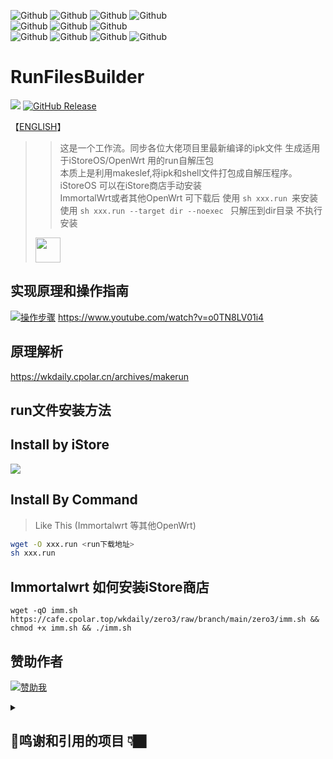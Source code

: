 ![Github](https://img.shields.io/badge/Passwall.run-123456?logo=github&logoColor=fff&labelColor=green&style=for-the-badge) 
![Github](https://img.shields.io/badge/passwall2.run-123456?logo=github&logoColor=fff&labelColor=AB5ED8&style=for-the-badge)
![Github](https://img.shields.io/badge/openclash.run-123456?logo=github&logoColor=fff&labelColor=red&style=for-the-badge) 
![Github](https://img.shields.io/badge/SSRP.run-123456?logo=github&logoColor=fff&labelColor=blue&style=for-the-badge) <br> 
![Github](https://img.shields.io/badge/nikki.run-123456?logo=github&logoColor=fff&labelColor=yellow&style=for-the-badge) 
![Github](https://img.shields.io/badge/MOSDNS.run-123456?logo=github&logoColor=fff&labelColor=FF7F00&style=for-the-badge) 
![Github](https://img.shields.io/badge/homeproxy.run-123456?logo=github&logoColor=fff&labelColor=3ae07c&style=for-the-badge)<br>
![Github](https://img.shields.io/badge/AdGuardHome.run-123456?logo=github&logoColor=fff&labelColor=8470FF&style=for-the-badge) 
![Github](https://img.shields.io/badge/STORE商店.run-123456?logo=github&logoColor=fff&labelColor=9400D3&style=for-the-badge) 
![Github](https://img.shields.io/badge/ARGON主题.run-123456?logo=github&logoColor=fff&labelColor=1E90FF&style=for-the-badge) 
![Github](https://img.shields.io/badge/DUFS文件服务器.run-123456?logo=github&logoColor=fff&labelColor=00ae9d&style=for-the-badge)
# RunFilesBuilder 
<img src="https://img.shields.io/github/downloads/wukongdaily/RunFilesBuilder/total.svg?style=for-the-badge&color=32C955"/>  [![GitHub Release](https://img.shields.io/github/v/release/wukongdaily/RunFilesBuilder?style=for-the-badge&logoColor=green&color=%23E1A8CD)](https://github.com/wukongdaily/RunFilesBuilder/releases)

【[ENGLISH](https://github.com/wukongdaily/RunFilesBuilder/blob/master/README_en.md)】

>> 这是一个工作流。同步各位大佬项目里最新编译的ipk文件 生成适用于iStoreOS/OpenWrt 用的run自解压包<br>
>> 本质上是利用makeslef,将ipk和shell文件打包成自解压程序。<br>
>> iStoreOS 可以在iStore商店手动安装<br>
>> ImmortalWrt或者其他OpenWrt 可下载后 使用 `sh xxx.run `来安装<br>
>> 使用 `sh xxx.run --target dir --noexec ` 只解压到dir目录 不执行安装
> <img src="https://github.com/user-attachments/assets/3f5dabba-1efa-4e67-bf5b-86a27c114902" height=40>

## 实现原理和操作指南
[![操作步骤](https://img.shields.io/badge/YouTube-123456?logo=youtube&labelColor=ff0000)](https://youtu.be/o0TN8LV01i4) https://www.youtube.com/watch?v=o0TN8LV01i4

## 原理解析
https://wkdaily.cpolar.cn/archives/makerun
## run文件安装方法
## Install by iStore 
<img src=https://camo.githubusercontent.com/0a783d7ece59c727a1eef024855606c2b87be6acec14192e8103cf8c601d44eb/68747470733a2f2f63646e2e6a7364656c6976722e6e65742f67682f41554b393532372f4172652d752d6f6b406d61737465722f617070732f696e7374616c6c2e706e67>


## Install By Command
> Like This (Immortalwrt 等其他OpenWrt)
```bash
wget -O xxx.run <run下载地址>
sh xxx.run
```

## Immortalwrt 如何安装iStore商店
```
wget -qO imm.sh https://cafe.cpolar.top/wkdaily/zero3/raw/branch/main/zero3/imm.sh && chmod +x imm.sh && ./imm.sh

```

## 赞助作者 

[![赞助我](https://img.shields.io/badge/赞助我-支持作者的项目-orange?logo=github)](https://wkdaily.cpolar.top/01)

<details>
<summary><h2>🍭鸣谢和引用的项目 👇🏿</h2></summary>
  
> 【打包】https://github.com/megastep/makeself
> > 【引用】https://github.com/xiaorouji/openwrt-passwall<br>
> > 【引用】https://github.com/xiaorouji/openwrt-passwall2<br>
> > 【引用】https://github.com/vernesong/OpenClash<br>
> > 【引用】https://dl.openwrt.ai<br>
> > 【引用】https://github.com/morytyann/OpenWrt-mihomo/wiki<br>
> > 【引用】https://github.com/AdguardTeam/AdGuardHome/releases/latest<br>
> > 【引用】https://github.com/sbwml/luci-app-mosdns<br>
> > 【引用】https://downloads.immortalwrt.org


